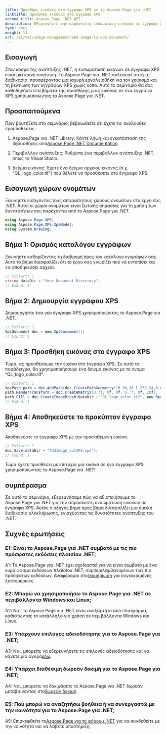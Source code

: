 ```yaml
---
title: Προσθήκη εικόνας στο έγγραφο XPS με το Aspose.Page για .NET
linktitle: Προσθήκη εικόνας στο έγγραφο XPS
second_title: Aspose.Page .NET API
description: Εξερευνήστε την απρόσκοπτη ενσωμάτωση εικόνων σε έγγραφα XPS με το Aspose.Page για .NET. Ακολουθήστε τον βήμα προς βήμα οδηγό μας για μια ομαλή εμπειρία ανάπτυξης.
type: docs
weight: 11
url: /el/net/image-management/add-image-to-xps-document/
---
```

## Εισαγωγή

Στον κόσμο της ανάπτυξης .NET, η ενσωμάτωση εικόνων σε έγγραφα XPS είναι μια κοινή απαίτηση. Το Aspose.Page για .NET απλοποιεί αυτή τη διαδικασία, προσφέροντας μια ισχυρή εργαλειοθήκη για τον χειρισμό και τη βελτίωση των εγγράφων XPS χωρίς κόπο. Αυτό το σεμινάριο θα σας καθοδηγήσει στα βήματα της προσθήκης μιας εικόνας σε ένα έγγραφο XPS χρησιμοποιώντας το Aspose.Page για .NET.

## Προαπαιτούμενα

Πριν βουτήξετε στο σεμινάριο, βεβαιωθείτε ότι έχετε τις ακόλουθες προϋποθέσεις:

1.  Aspose.Page για .NET Library: Κάντε λήψη και εγκατάσταση της βιβλιοθήκης από[Aspose.Page .NET Documentation](https://reference.aspose.com/page/net/).

2. Περιβάλλον ανάπτυξης: Ρυθμίστε ένα περιβάλλον ανάπτυξης .NET, όπως το Visual Studio.

3. Δείγμα εικόνας: Έχετε ένα δείγμα αρχείου εικόνας (π.χ. "QL_logo_color.tif") που θέλετε να προσθέσετε στο έγγραφο XPS.

## Εισαγωγή χώρων ονομάτων

Ξεκινήστε εισάγοντας τους απαραίτητους χώρους ονομάτων στο έργο σας .NET. Αυτοί οι χώροι ονομάτων είναι ζωτικής σημασίας για τη χρήση των δυνατοτήτων που παρέχονται από το Aspose.Page για .NET.

```csharp
using Aspose.Page.XPS;
using Aspose.Page.XPS.XpsModel;
using System.Drawing;
```

## Βήμα 1: Ορισμός καταλόγου εγγράφων

Ξεκινήστε καθορίζοντας τη διαδρομή προς τον κατάλογο εγγράφων σας. Αυτό το βήμα διασφαλίζει ότι το έργο σας γνωρίζει πού να εντοπίσει και να αποθηκεύσει αρχεία.

```csharp
// ExStart: 1
string dataDir = "Your Document Directory";
// ExEnd: 1
```

## Βήμα 2: Δημιουργία εγγράφου XPS

Δημιουργήστε ένα νέο έγγραφο XPS χρησιμοποιώντας το Aspose.Page για .NET.

```csharp
// ExStart: 1
XpsDocument doc = new XpsDocument();
// ExEnd: 1
```

## Βήμα 3: Προσθήκη εικόνας στο έγγραφο XPS

Τώρα, ας προσθέσουμε την εικόνα στο έγγραφο XPS. Σε αυτό το παράδειγμα, θα χρησιμοποιήσουμε ένα δείγμα εικόνας με το όνομα "QL_logo_color.tif".

```csharp
// ExStart: 1
XpsPath path = doc.AddPath(doc.CreatePathGeometry("M 30,20 l 258.24,0 0,56.64 -258.24,0 Z"));
path.RenderTransform = doc.CreateMatrix(0.7f, 0f, 0f, 0.7f, 0f, 20f);
path.Fill = doc.CreateImageBrush(dataDir + "QL_logo_color.tif", new RectangleF(0f, 0f, 258.24f, 56.64f), new RectangleF(50f, 20f, 193.68f, 42.48f));
// ExEnd: 1
```

## Βήμα 4: Αποθηκεύστε το προκύπτον έγγραφο XPS

Αποθηκεύστε το έγγραφο XPS με την προστιθέμενη εικόνα.

```csharp
// ExStart: 1
doc.Save(dataDir + "AddImage_outXPS.xps");
// ExEnd: 1
```

Τώρα έχετε προσθέσει με επιτυχία μια εικόνα σε ένα έγγραφο XPS χρησιμοποιώντας το Aspose.Page για .NET!

## συμπέρασμα

Σε αυτό το σεμινάριο, εξερευνήσαμε πώς να αξιοποιήσουμε το Aspose.Page για .NET για την απρόσκοπτη ενσωμάτωση εικόνων σε έγγραφα XPS. Αυτός ο οδηγός βήμα προς βήμα διασφαλίζει μια ομαλή διαδικασία ολοκλήρωσης, ενισχύοντας τις δυνατότητες ανάπτυξης του .NET.

## Συχνές ερωτήσεις

### Ε1: Είναι το Aspose.Page για .NET συμβατό με τις πιο πρόσφατες εκδόσεις πλαισίου .NET;

 A1: Το Aspose.Page για .NET έχει σχεδιαστεί για να είναι συμβατό με ένα ευρύ φάσμα εκδόσεων πλαισίου .NET, συμπεριλαμβανομένων των πιο πρόσφατων εκδόσεων. Αναφέρομαι στο[τεκμηρίωση](https://reference.aspose.com/page/net/) για συγκεκριμένες λεπτομέρειες.

### Ε2: Μπορώ να χρησιμοποιήσω το Aspose.Page για .NET σε περιβάλλοντα Windows και Linux;

A2: Ναι, το Aspose.Page για .NET είναι ανεξάρτητο από πλατφόρμα, καθιστώντας το κατάλληλο για χρήση σε περιβάλλοντα Windows και Linux.

### Ε3: Υπάρχουν επιλογές αδειοδότησης για το Aspose.Page για .NET;

 A3: Ναι, μπορείτε να εξερευνήσετε τις επιλογές αδειοδότησης και να κάνετε μια αγορά[εδώ](https://purchase.aspose.com/buy).

### Ε4: Υπάρχει διαθέσιμη δωρεάν δοκιμή για το Aspose.Page για .NET;

 A4: Ναι, μπορείτε να δοκιμάσετε το Aspose.Page για .NET δωρεάν μεταβαίνοντας στο[δωρεάν δοκιμή](https://releases.aspose.com/).

### Ε5: Πού μπορώ να αναζητήσω βοήθεια ή να συνεργαστώ με την κοινότητα για το Aspose.Page για .NET;

 A5: Επισκεφθείτε το[Aspose.Page για το φόρουμ .NET](https://forum.aspose.com/c/page/39) για να συνδεθείτε με την κοινότητα και να λάβετε υποστήριξη.